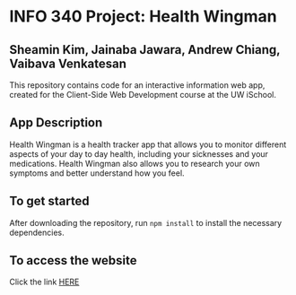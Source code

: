 # INFO 340 Project: Health Wingman
## Sheamin Kim, Jainaba Jawara, Andrew Chiang, Vaibava Venkatesan

This repository contains code for an interactive information web app, created for the Client-Side Web Development course at the UW iSchool.

## App Description
Health Wingman is a health tracker app that allows you to monitor different aspects of your day to day health, including your sicknesses and your medications. Health Wingman also allows you to research your own symptoms and better understand how you feel.

## To get started
After downloading the repository, run `npm install` to install the necessary dependencies.

## To access the website
Click the link [HERE](https://info340-sickness-tracker.web.app/)